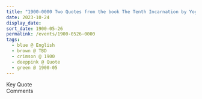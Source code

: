 ```yaml
---
title: "1900-0000 Two Quotes from the book The Tenth Incarnation by Yogi Mahajan, Page 52"
date: 2023-10-24
display_date: 
sort_date: 1900-05-26
permalink: /events/1900-0526-0000
tags:
  - blue @ English
  - brown @ TBD
  - crimson @ 1900
  - deeppink @ Quote
  - green @ 1900-05
---
```


<wave-list>
  <list-title color="green" width="75">Key Quote</list-title>
  <list-item color="BlanchedAlmond"  width="200"></list-item>
  <list-item color="Lavender"></list-item>
  <list-item color="BlanchedAlmond"></list-item>
</wave-list>

<br>

<wave-list>
  <list-title color="green" width="75">Comments</list-title>
  <list-item color="BlanchedAlmond"  width="200"></list-item>
  <list-item color="Lavender"></list-item>
  <list-item color="BlanchedAlmond"></list-item>
</wave-list>